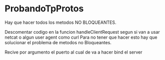 # ProbandoTpProtos
Hay que hacer todos los metodos NO BLOQUEANTES.

Descomentar codigo en la funcion handleClientRequest segun si van a usar netcat o algun user agent como curl
Para no tener que hacer esto hay que solucionar el problema de metodos no Bloqueantes.

Recive por argumento el puerto al cual de va a hacer bind el server
